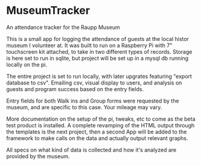 # MuseumTracker
An attendance tracker for the Raupp Museum

This is a small app for logging the attendance of guests at the local histor museum I volunteer at. 
It was built to run on a Raspberry Pi with 7" touchscreen kit attached, to take in two different types of records.
Storage is here set to run in sqlite, but project will be set up in a mysql db running locally on the pi. 

The entire project is set to run locally, with later upgrates featuring "export database to csv".
Emailing csv, visual display to users, and analysis on guests and program success based on the entry fields.

Entry fields for both Walk ins and Group forms were requested by the museum, and are specific to this case.
Your mileage may vary. 

More documentation on the setup of the pi, tweaks, etc to come as the beta test product is installed.
A complete revamping of the HTML output through the templates is the next project, then a second App will be added 
to the framework to make calls on the data and actually output relevant graphs.

All specs on what kind of data is collected and how it's analyzed are provided by the museum.
